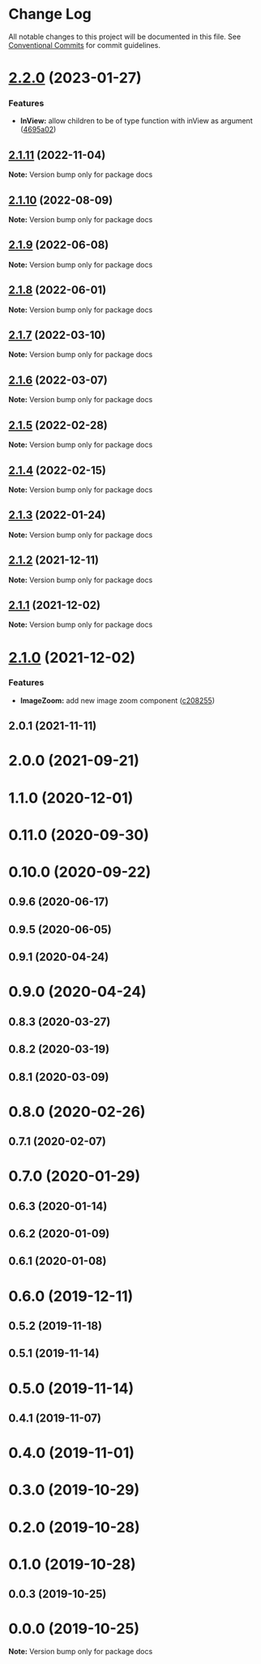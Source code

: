 # Change Log

All notable changes to this project will be documented in this file.
See [Conventional Commits](https://conventionalcommits.org) for commit guidelines.

# [2.2.0](https://github.com/noaignite/accelerator/compare/docs@2.1.11...docs@2.2.0) (2023-01-27)


### Features

* **InView:** allow children to be of type function with inView as argument ([4695a02](https://github.com/noaignite/accelerator/commit/4695a02a0f07059ad11c864bd7b4af8fc0ae7f6f))





## [2.1.11](https://github.com/noaignite/accelerator/compare/docs@2.1.10...docs@2.1.11) (2022-11-04)

**Note:** Version bump only for package docs





## [2.1.10](https://github.com/noaignite/accelerator/compare/docs@2.1.9...docs@2.1.10) (2022-08-09)

**Note:** Version bump only for package docs





## [2.1.9](https://github.com/noaignite/accelerator/compare/docs@2.1.8...docs@2.1.9) (2022-06-08)

**Note:** Version bump only for package docs





## [2.1.8](https://github.com/noaignite/accelerator/compare/docs@2.1.7...docs@2.1.8) (2022-06-01)

**Note:** Version bump only for package docs





## [2.1.7](https://github.com/noaignite/accelerator/compare/docs@2.1.6...docs@2.1.7) (2022-03-10)

**Note:** Version bump only for package docs





## [2.1.6](https://github.com/noaignite/accelerator/compare/docs@2.1.4...docs@2.1.6) (2022-03-07)

**Note:** Version bump only for package docs





## [2.1.5](https://github.com/noaignite/accelerator/compare/docs@2.1.4...docs@2.1.5) (2022-02-28)

**Note:** Version bump only for package docs





## [2.1.4](https://github.com/noaignite/accelerator/compare/docs@2.1.3...docs@2.1.4) (2022-02-15)

**Note:** Version bump only for package docs





## [2.1.3](https://github.com/noaignite/accelerator/compare/docs@2.1.2...docs@2.1.3) (2022-01-24)

**Note:** Version bump only for package docs





## [2.1.2](https://github.com/noaignite/accelerator/compare/docs@2.1.1...docs@2.1.2) (2021-12-11)

**Note:** Version bump only for package docs





## [2.1.1](https://github.com/noaignite/oui/compare/docs@2.1.0...docs@2.1.1) (2021-12-02)

**Note:** Version bump only for package docs





# [2.1.0](https://github.com/noaignite/oui/compare/docs@2.0.1...docs@2.1.0) (2021-12-02)


### Features

* **ImageZoom:** add new image zoom component ([c208255](https://github.com/noaignite/oui/commit/c20825523fe0f6ee98d8e1132aa1e94163108ffa))





## 2.0.1 (2021-11-11)



# 2.0.0 (2021-09-21)



# 1.1.0 (2020-12-01)



# 0.11.0 (2020-09-30)



# 0.10.0 (2020-09-22)



## 0.9.6 (2020-06-17)



## 0.9.5 (2020-06-05)



## 0.9.1 (2020-04-24)



# 0.9.0 (2020-04-24)



## 0.8.3 (2020-03-27)



## 0.8.2 (2020-03-19)



## 0.8.1 (2020-03-09)



# 0.8.0 (2020-02-26)



## 0.7.1 (2020-02-07)



# 0.7.0 (2020-01-29)



## 0.6.3 (2020-01-14)



## 0.6.2 (2020-01-09)



## 0.6.1 (2020-01-08)



# 0.6.0 (2019-12-11)



## 0.5.2 (2019-11-18)



## 0.5.1 (2019-11-14)



# 0.5.0 (2019-11-14)



## 0.4.1 (2019-11-07)



# 0.4.0 (2019-11-01)



# 0.3.0 (2019-10-29)



# 0.2.0 (2019-10-28)



# 0.1.0 (2019-10-28)



## 0.0.3 (2019-10-25)



# 0.0.0 (2019-10-25)

**Note:** Version bump only for package docs
